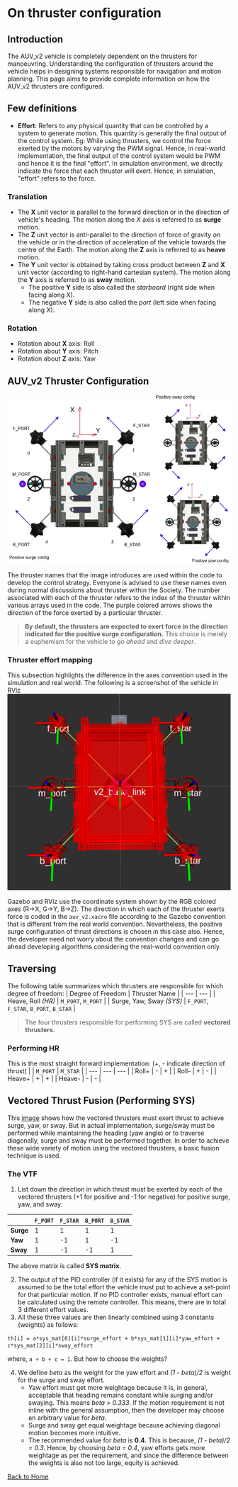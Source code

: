 # On thruster configuration
## Introduction
The AUV_v2 vehicle is completely dependent on the thrusters for manoeuvring. Understanding the configuration of thrusters around the vehicle helps in designing systems responsible for navigation and motion planning. This page aims to provide complete information on how the AUV_v2 thrusters are configured.

## Few definitions
- **Effort**: Refers to any physical quantity that can be controlled by a system to generate motion. This quantity is generally the final output of the control system. Eg: While using thrusters, we control the force exerted by the motors by varying the PWM signal. Hence, in real-world implementation, the final output of the control system would be PWM and hence it is the final "effort". In simulation environment, we directly indicate the force that each thruster will exert. Hence, in simulation, "effort" refers to the force.

### Translation
- The **X** unit vector is parallel to the forward direction or in the direction of vehicle's heading. The motion along the *X* axis is referred to as **surge** motion. 
- The **Z** unit vector is anti-parallel to the direction of force of gravity on the vehicle or in the direction of acceleration of the vehicle towards the centre of the Earth. The motion along the **Z** axis is referred to as **heave** motion.
- The **Y** unit vector is obtained by taking cross product between **Z** and **X** unit vector (according to right-hand cartesian system). The motion along the **Y** axis is referred to as **sway** motion.
   - The positive **Y** side is also called the *starboard* (right side when facing along X).
   - The negative **Y** side is also called the *port* (left side when facing along X).

### Rotation
- Rotation about **X** axis: Roll
- Rotation about **Y** axis: Pitch
- Rotation about **Z** axis: Yaw

## AUV_v2 Thruster Configuration
![auv_thruster_config](../multimedia/th_config.png)

The thruster names that the image introduces are used within the code to develop the control strategy. Everyone is advised to use these names even during normal discussions about thruster within the Society. The number associated with each of the thruster refers to the index of the thruster within various arrays used in the code. The purple colored arrows shows the direction of the force exerted by a particular thruster. 

> **By default, the thrusters are expected to exert force in the direction indicated for the positive surge configuration.** This choice is merely a euphemism for the vehicle to *go ahead* and *dive deeper*.

### Thruster effort mapping
This subsection highlights the difference in the axes convention used in the simulation and real world. The following is a screenshot of the vehicle in RViz
![auv_sim](../multimedia/auv_sim.png)

Gazebo and RViz use the coordinate system shown by the RGB colored axes (R->X, G->Y, B->Z). The direction in which each of the thruster exerts force is coded in the `auv_v2.xacro` file according to the Gazebo convention that is different from the real world convention. Nevertheless, the positive surge configuration of thrust directions is chosen in this case also. Hence, the developer need not worry about the convention changes and can go ahead developing algorithms considering the real-world convention only.

## Traversing
The following table summarizes which thrusters are responsible for which degree of freedom:
| Degree of Freedom | Thruster Name |
| --- | --- |
| Heave, Roll *(HR)* | `M_PORT`, `M_PORT` |
| Surge, Yaw, Sway *(SYS)* | `F_PORT`, `F_STAR`, `B_PORT`, `B_STAR` |
> The four thrusters responsible for performing SYS are called **vectored thrusters**. 

### Performing HR
This is the most straight forward implementation: (+, - indicate direction of thrust)
| | `M_PORT` | `M_STAR` |
| --- | --- | --- |
| Roll+ | - | + | 
| Roll- | + | - |
| Heave+ | + | + |
| Heave- | - | - |

## Vectored Thrust Fusion (Performing SYS)
This [image](#auv_v2-thruster-configuration) shows how the vectored thrusters must exert thrust to achieve surge, yaw, or sway. But in actual implementation, surge/sway must be performed while maintaining the heading (yaw angle) or to traverse diagonally, surge and sway must be performed together. In order to achieve these wide variety of motion using the vectored thrusters, a basic fusion technique is used.

### The VTF
1. List down the direction in which thrust must be exerted by each of the vectored thrusters (+1 for positive and -1 for negative) for positive surge, yaw, and sway:

| | `F_PORT` | `F_STAR` | `B_PORT` | `B_STAR` |
| ---  | --- | --- | --- | --- |
| **Surge** | 1 | 1 | 1 | 1 |
| **Yaw** | 1 | -1 | 1 | -1 |
| **Sway** | 1 | -1 | -1 | 1 |

The above matrix is called **SYS matrix**.

2. The output of the PID controller (if it exists) for any of the SYS motion is assumed to be the total effort the vehicle must put to achieve a set-point for that particular motion. If no PID controller exists, manual effort can be calculated using the remote controller. This means, there are in total 3 different effort values.
3. All these three values are then linearly combined using 3 constants (weights) as follows:

```
th[i] = a*sys_mat[0][i]*surge_effort + b*sys_mat[1][i]*yaw_effort + c*sys_mat[2][i]*sway_effort
``` 
where, `a + b + c = 1`. But how to choose the weights?

4. We define *beta* as the weight for the yaw effort and *(1 - beta)/2* is weight for the surge and sway effort.
    - Yaw effort must get more weightage because it is, in general, acceptable that heading remains constant while surging and/or swaying. This means *beta > 0.333*. If the motion requirement is not inline with the general assumption, then the developer may choose an arbitrary value for *beta*.
    - Surge and sway get equal weightage because achieving diagonal motion becomes more intuitive.
    - The recommended value for *beta* is **0.4**. This is because, *(1 - beta)/2 = 0.3*. Hence, by choosing *beta = 0.4*, yaw efforts gets more weightage as per the requirement, and since the difference between the weights is also not too large, equity is achieved.

[Back to Home](./Home.md)